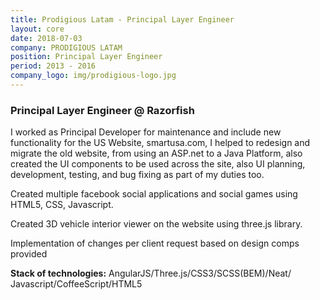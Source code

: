 ```yaml
---
title: Prodigious Latam - Principal Layer Engineer
layout: core
date: 2018-07-03
company: PRODIGIOUS LATAM
position: Principal Layer Engineer
period: 2013 - 2016
company_logo: img/prodigious-logo.jpg
---
```




### **Principal Layer Engineer @ Razorfish**

I worked as Principal Developer for maintenance and include new functionality for the US Website, smartusa.com, I helped to redesign and migrate the old website, from using an ASP.net to a Java Platform, also created the UI components to be used across the site, also  UI planning, development, testing, and bug fixing as part of my duties too.

Created multiple facebook social applications and social games using HTML5, CSS, Javascript.

Created 3D vehicle interior viewer on the website using three.js library.

Implementation of changes per client request based on design comps provided

**Stack of technologies:** AngularJS/Three.js/CSS3/SCSS(BEM)/Neat/ Javascript/CoffeeScript/HTML5
